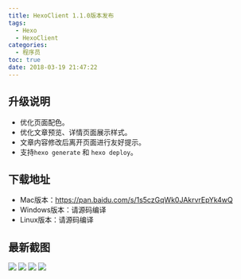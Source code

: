 ```yaml
---
title: HexoClient 1.1.0版本发布
tags:
  - Hexo
  - HexoClient
categories:
  - 程序员
toc: true
date: 2018-03-19 21:47:22
---
```


## 升级说明
* 优化页面配色。
* 优化文章预览、详情页面展示样式。
* 文章内容修改后离开页面进行友好提示。
* 支持`hexo generate` 和 `hexo deploy`。

## 下载地址
* Mac版本：https://pan.baidu.com/s/1s5czGqWk0JAkrvrEpYk4wQ
* Windows版本：请源码编译
* Linux版本：请源码编译

## 最新截图
![](https://file.mspring.org/images/blog/75b72e173544f8d97bd439973e022f65)
![](https://file.mspring.org/images/blog/af961ed25d01cceb2bb64855324c9cc9)
![](https://file.mspring.org/images/blog/3376dc96e75b3719f1a40e65dd54b71e)
![](https://file.mspring.org/images/blog/8a017cf3cb56561da107383ac21da2df)
